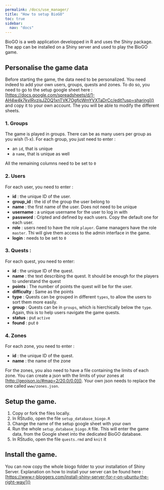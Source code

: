 ```yaml
---
permalink: /docs/use_manager/
title: "How to setup BioGO"
toc: true
sidebar:
  nav: "docs"
---
```


BioGO is a web application developped in R and uses the Shiny package. The app can be installed on a Shiny server and used to play the BioGO game. 


## Personalise the game data
Before starting the game, the data need to be personalized. You need indeed to add your own users, groups, quests and zones.  To do so, you need to go to the setup google sheet here : [https://docs.google.com/spreadsheets/d/1-AH4w4k7kyIRvzisJZOQ1xnTVK7OgfjcWmYVXTaDrCc/edit?usp=sharing]() and copy it to your own account. The  you will be able to modify the different sheets. 

### 1. Groups

The game is played in groups. There can be as many users per group as you wish (1-x). For each group, you just need to enter : 
- an `id`, that is unique
- a `name`, that is unique as well

All the remaining columns need to be set to `0`

### 2. Users

For each user, you need to enter : 

- **id** : the unique ID of the user. 
- **group_id** : the id of the group the user belong to
- **name** : the first name of the user. Does not need to be unique
- **username** : a unique username for the user to log in with
- **password** : Cripted and defined by each users. Copy the default one for each user. 
- **role** : users need to have the role `player`. Game managers have the role `master`. Thi will give them access to the admin interface in the game. 
- **login** : needs to be set to `0`

### 3. Quests : 

For each quest, you need to enter:

- **id** : the unique ID of the quest.
- **name** : the text describing the quest. It should be enough for the players to understand the quest
- **points** : The number of points the quest will be for the user. 
- **difficulty** : Same as the points
- **type** : Quests can be grouped in different `types`, to allow the users to sort them more easily. 
- **group** : Quests can be in `groups`, which is hierchically below the `type`. Again, this is to help users navigate the game quests. 
- **status** : put `active`
- **found** : put `0`


### 4. Zones 

For each zone, you need to enter : 

- **id** : the unique ID of the quest.
- **name** : the name of the zone

For the zones, you also need to have a file containing the limits of each zone. You can create a json with the limits of your zones at [http://geojson.io/#map=2/20.0/0.0](). Your own json needs to replace the one called `www/zones.json`.


## Setup the game. 

1. Copy or fork the files locally. 
4. In RStudio, open the file `setup_database_biogo.R`
5. Change the name of the setup google sheet with your own 
6. Run the whole `setup_database_biogo.R` file. This will enter the game data, from the Google sheet into the dedicated BioGO database. 
7. In RStudio, open the file `quests.rmd` and `knit` it


## Install the game. 

You can now copy the whole biogo folder to your installation of Shiny Server. Explanation on how to install your server can be found here : [https://www.r-bloggers.com/install-shiny-server-for-r-on-ubuntu-the-right-way/]() 





